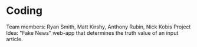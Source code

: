 # Coding


Team members: Ryan Smith, Matt Kirshy, Anthony Rubin, Nick Kobis
Project Idea: "Fake News" web-app that determines the truth value of an input article.
